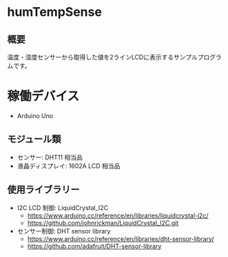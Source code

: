 # humTempSense

## 概要

温度・湿度センサーから取得した値を2ラインLCDに表示するサンプルプログラムです。

# 稼働デバイス

- Arduino Uno

## モジュール類

- センサー: DHT11 相当品
- 液晶ディスプレイ: 1602A LCD 相当品

## 使用ライブラリー

- I2C LCD 制御: LiquidCrystal_I2C
  - https://www.arduino.cc/reference/en/libraries/liquidcrystal-i2c/
  - https://github.com/johnrickman/LiquidCrystal_I2C.git
- センサー制御: DHT sensor library
  - https://www.arduino.cc/reference/en/libraries/dht-sensor-library/
  - https://github.com/adafruit/DHT-sensor-library
